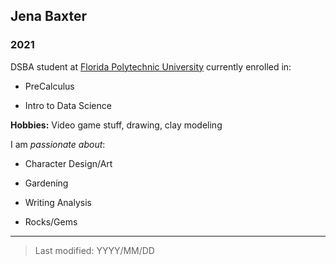 ## Jena Baxter

### 2021 

DSBA student at [Florida Polytechnic University](https://www.floridapoly.edu) currently enrolled in: 

- PreCalculus

- Intro to Data Science

**Hobbies:** Video game stuff, drawing, clay modeling

I am _passionate about_: 

- Character Design/Art

- Gardening

- Writing Analysis 

- Rocks/Gems

***

> Last modified: YYYY/MM/DD
